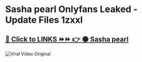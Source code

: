 
 # Sasha pearl Onlyfans Leaked - Update Files 1zxxl

## <h2><a href="https://clipsfans.com/Sasha_pearl&ref=git">🔗 Click to LINKS ⏩⏩ 👉 🟢 Sasha pearl </a></h2>

<a href="https://clipsfans.com/Sasha_pearl&ref=git" rel="nofollow" data-target="animated-image.originalLink"><img src="https://i.ibb.co.com/xMMVF88/686577567.gif" alt="Viral Video Original" style="max-width: 100%; display: inline-block;" data-target="animated-image.originalImage"></a>

